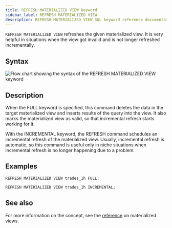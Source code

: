 ```yaml
---
title: REFRESH MATERIALIZED VIEW keyword
sidebar_label: REFRESH MATERIALIZED VIEW
description: REFRESH MATERIALIZED VIEW SQL keyword reference documentation.
---
```


`REFRESH MATERIALIZED VIEW` refreshes the given materialized view. It is very
helpful in situations when the view got invalid and is not longer refreshed
incrementally.

## Syntax

![Flow chart showing the syntax of the REFRESH MATERIALIZED VIEW keyword](/images/docs/diagrams/refreshMatView.svg)

## Description

When the FULL keyword is specified, this command deletes the data in the target
materialized view and inserts results of the query into the view. It also marks
the materialized view as valid, so that incremental refresh starts working for
it.

With the INCREMENTAL keyword, the REFRESH command schedules an incremental
refresh of the materialized view. Usually, incremental refresh is automatic, so
this command is useful only in niche situations when incremental refresh is no
longer happening due to a problem.

## Examples

```questdb-sql
REFRESH MATERIALIZED VIEW trades_1h FULL;
```

```questdb-sql
REFRESH MATERIALIZED VIEW trades_1h INCREMENTAL;
```

## See also

For more information on the concept, see the
[reference](/docs/concept/mat-views/) on materialized views.
